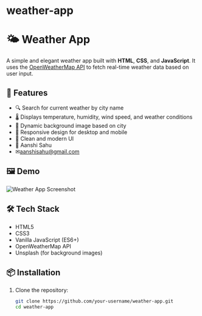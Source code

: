 # weather-app
# 🌤️ Weather App

A simple and elegant weather app built with **HTML**, **CSS**, and **JavaScript**. It uses the [OpenWeatherMap API](https://openweathermap.org/api) to fetch real-time weather data based on user input.

## 🚀 Features

- 🔍 Search for current weather by city name
- 🌡️ Displays temperature, humidity, wind speed, and weather conditions
- 🌁 Dynamic background image based on city
- 📱 Responsive design for desktop and mobile
- 🎨 Clean and modern UI
- 👥 Aanshi Sahu
- ✉aanshisahu@gmail.com

  


## 🖼️ Demo

![Weather App Screenshot](preview.png) <!-- Add a screenshot and name it preview.png in the root -->

## 🛠️ Tech Stack

- HTML5
- CSS3
- Vanilla JavaScript (ES6+)
- OpenWeatherMap API
- Unsplash (for background images)

## 📦 Installation

1. Clone the repository:
   ```bash
   git clone https://github.com/your-username/weather-app.git
   cd weather-app
